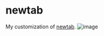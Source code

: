 # newtab
My customization of [newtab](https://github.com/Afacanc38/newtab).
![image](https://user-images.githubusercontent.com/79412062/190270991-53b092c6-cc9b-4a3d-93b9-36ee18b3403a.png)
